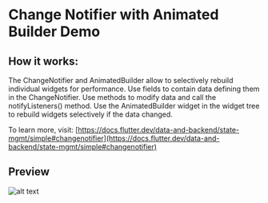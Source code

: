 # Change Notifier with Animated Builder Demo

## How it works:

The ChangeNotifier and AnimatedBuilder allow to selectively rebuild individual widgets for performance. Use fields to contain data defining them in the ChangeNotifier. Use methods to modify data and call the notifyListeners() method. Use the AnimatedBuilder widget in the widget tree to rebuild widgets selectively if the data changed.

To learn more, visit: [https://docs.flutter.dev/data-and-backend/state-mgmt/simple#changenotifier](https://docs.flutter.dev/data-and-backend/state-mgmt/simple#changenotifier)

## Preview
![alt text](https://i.postimg.cc/GhL20qBp/imgonline-com-ua-twotoone-03ns-Jl-W6y-KP.png "img")
